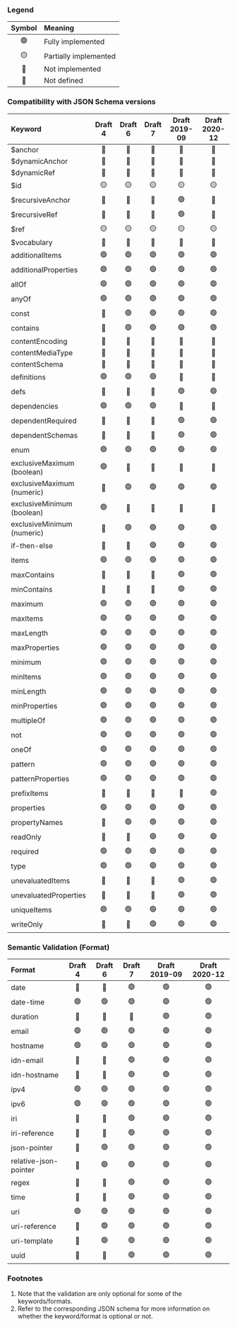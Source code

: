 
### Legend

| Symbol | Meaning               |
|:------:|:----------------------|
|   🟢   | Fully implemented     |
|   🟡   | Partially implemented |
|   🔴   | Not implemented       |
|   🚫   | Not defined           |

### Compatibility with JSON Schema versions

| Keyword                    | Draft 4 | Draft 6 | Draft 7 | Draft 2019-09 | Draft 2020-12 |
|:---------------------------|:-------:|:-------:|:-------:|:-------------:|:-------------:|
| $anchor                    | 🚫 | 🚫 | 🚫 | 🔴 | 🔴 |
| $dynamicAnchor             | 🚫 | 🚫 | 🚫 | 🚫 | 🔴 |
| $dynamicRef                | 🚫 | 🚫 | 🚫 | 🚫 | 🔴 |
| $id                        | 🟡 | 🟡 | 🟡 | 🟡 | 🟡 |
| $recursiveAnchor           | 🚫 | 🚫 | 🚫 | 🟢 | 🚫 |
| $recursiveRef              | 🚫 | 🚫 | 🚫 | 🟢 | 🚫 |
| $ref                       | 🟡 | 🟡 | 🟡 | 🟡 | 🟡 |
| $vocabulary                | 🚫 | 🚫 | 🚫 | 🔴 | 🔴 |
| additionalItems            | 🟢 | 🟢 | 🟢 | 🟢 | 🟢 |
| additionalProperties       | 🟢 | 🟢 | 🟢 | 🟢 | 🟢 |
| allOf                      | 🟢 | 🟢 | 🟢 | 🟢 | 🟢 |
| anyOf                      | 🟢 | 🟢 | 🟢 | 🟢 | 🟢 |
| const                      | 🚫 | 🟢 | 🟢 | 🟢 | 🟢 |
| contains                   | 🚫 | 🟢 | 🟢 | 🟢 | 🟢 |
| contentEncoding            | 🚫 | 🚫 | 🔴 | 🔴 | 🔴 |
| contentMediaType           | 🚫 | 🚫 | 🔴 | 🔴 | 🔴 |
| contentSchema              | 🚫 | 🚫 | 🚫 | 🔴 | 🔴 |
| definitions                | 🟢 | 🟢 | 🟢 | 🚫 | 🚫 |
| defs                       | 🚫 | 🚫 | 🚫 | 🟢 | 🟢 |
| dependencies               | 🟢 | 🟢 | 🟢 | 🚫 | 🚫 |
| dependentRequired          | 🚫 | 🚫 | 🚫 | 🟢 | 🟢 |
| dependentSchemas           | 🚫 | 🚫 | 🚫 | 🟢 | 🟢 |
| enum                       | 🟢 | 🟢 | 🟢 | 🟢 | 🟢 |
| exclusiveMaximum (boolean) | 🟢 | 🚫 | 🚫 | 🚫 | 🚫 |
| exclusiveMaximum (numeric) | 🚫 | 🟢 | 🟢 | 🟢 | 🟢 |
| exclusiveMinimum (boolean) | 🟢 | 🚫 | 🚫 | 🚫 | 🚫 |
| exclusiveMinimum (numeric) | 🚫 | 🟢 | 🟢 | 🟢 | 🟢 |
| if-then-else               | 🚫 | 🚫 | 🟢 | 🟢 | 🟢 |
| items                      | 🟢 | 🟢 | 🟢 | 🟢 | 🟢 |
| maxContains                | 🚫 | 🚫 | 🚫 | 🟢 | 🟢 |
| minContains                | 🚫 | 🚫 | 🚫 | 🟢 | 🟢 |
| maximum                    | 🟢 | 🟢 | 🟢 | 🟢 | 🟢 |
| maxItems                   | 🟢 | 🟢 | 🟢 | 🟢 | 🟢 |
| maxLength                  | 🟢 | 🟢 | 🟢 | 🟢 | 🟢 |
| maxProperties              | 🟢 | 🟢 | 🟢 | 🟢 | 🟢 |
| minimum                    | 🟢 | 🟢 | 🟢 | 🟢 | 🟢 |
| minItems                   | 🟢 | 🟢 | 🟢 | 🟢 | 🟢 |
| minLength                  | 🟢 | 🟢 | 🟢 | 🟢 | 🟢 |
| minProperties              | 🟢 | 🟢 | 🟢 | 🟢 | 🟢 |
| multipleOf                 | 🟢 | 🟢 | 🟢 | 🟢 | 🟢 |
| not                        | 🟢 | 🟢 | 🟢 | 🟢 | 🟢 |
| oneOf                      | 🟢 | 🟢 | 🟢 | 🟢 | 🟢 |
| pattern                    | 🟢 | 🟢 | 🟢 | 🟢 | 🟢 |
| patternProperties          | 🟢 | 🟢 | 🟢 | 🟢 | 🟢 |
| prefixItems                | 🚫 | 🚫 | 🚫 | 🚫 | 🟢 |
| properties                 | 🟢 | 🟢 | 🟢 | 🟢 | 🟢 |
| propertyNames              | 🚫 | 🟢 | 🟢 | 🟢 | 🟢 |
| readOnly                   | 🚫 | 🚫 | 🟢 | 🟢 | 🟢 |
| required                   | 🟢 | 🟢 | 🟢 | 🟢 | 🟢 |
| type                       | 🟢 | 🟢 | 🟢 | 🟢 | 🟢 |
| unevaluatedItems           | 🚫 | 🚫 | 🚫 | 🟢 | 🟢 |
| unevaluatedProperties      | 🚫 | 🚫 | 🚫 | 🟢 | 🟢 |
| uniqueItems                | 🟢 | 🟢 | 🟢 | 🟢 | 🟢 |
| writeOnly                  | 🚫 | 🚫 | 🟢 | 🟢 | 🟢 |

### Semantic Validation (Format)

| Format                | Draft 4 | Draft 6 | Draft 7 | Draft 2019-09 | Draft 2020-12 |
|:----------------------|:-------:|:-------:|:-------:|:-------------:|:-------------:|
| date                  | 🚫 | 🚫 | 🟢 | 🟢 | 🟢 |
| date-time             | 🟢 | 🟢 | 🟢 | 🟢 | 🟢 |
| duration              | 🚫 | 🚫 | 🚫 | 🟢 | 🟢 |
| email                 | 🟢 | 🟢 | 🟢 | 🟢 | 🟢 |
| hostname              | 🟢 | 🟢 | 🟢 | 🟢 | 🟢 |
| idn-email             | 🚫 | 🚫 | 🟢 | 🟢 | 🟢 |
| idn-hostname          | 🚫 | 🚫 | 🟢 | 🟢 | 🟢 |
| ipv4                  | 🟢 | 🟢 | 🟢 | 🟢 | 🟢 |
| ipv6                  | 🟢 | 🟢 | 🟢 | 🟢 | 🟢 |
| iri                   | 🚫 | 🚫 | 🟢 | 🟢 | 🟢 |
| iri-reference         | 🚫 | 🚫 | 🟢 | 🟢 | 🟢 |
| json-pointer          | 🚫 | 🟢 | 🟢 | 🟢 | 🟢 |
| relative-json-pointer | 🚫 | 🟢 | 🟢 | 🟢 | 🟢 |
| regex                 | 🚫 | 🚫 | 🟢 | 🟢 | 🟢 |
| time                  | 🚫 | 🚫 | 🟢 | 🟢 | 🟢 |
| uri                   | 🟢 | 🟢 | 🟢 | 🟢 | 🟢 |
| uri-reference         | 🚫 | 🟢 | 🟢 | 🟢 | 🟢 |
| uri-template          | 🚫 | 🟢 | 🟢 | 🟢 | 🟢 |
| uuid                  | 🚫 | 🚫 | 🟢 | 🟢 | 🟢 |

### Footnotes
1. Note that the validation are only optional for some of the keywords/formats.
2. Refer to the corresponding JSON schema for more information on whether the keyword/format is optional or not.


